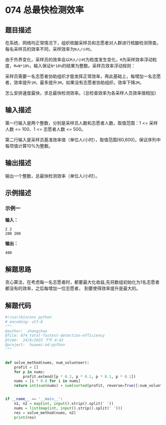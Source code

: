 # 074 总最快检测效率

## 题目描述

在系统、网络均正常情况下，组织核酸采样员和志愿者对人群进行核酸检测筛查。每名采样员的效率不同，采样效率为`N人/小时`。

由于外界变化，采样员的效率会以`M人/小时`为粒度发生变化，`M`为采样效率浮动粒度，`M=N*10%`，输入保证`N*10%`的结果为整数。采样员效率浮动规则：

采样员需要一名志愿者协助组织才能发挥正常效率，再此基础上，每增加一名志愿者，效率提升`1M`，最多提升`3M`，如果没有志愿者协助组织，效率下降`2M`。

怎么安排速度最快，求总最快检测效率。（总检查效率为各采样人员效率值相加）

## 输入描述

第一行输入是两个整数，分别是采样员人数和志愿者人数，取值范围：1 <= 采样人数 <= 100、1 <= 志愿者人数 <= 500。

第二行输入是采样员基准效率值（单位人/小时），取值范围[60,600]，保证序列中每项值计算10%为整数。

## 输出描述

输出一个整数，总最快检测效率（单位人/小时）。

## 示例描述

### 示例一

**输入：**
```text
2 2
200 200
```

**输出：**
```text
400
```

## 解题思路

贪心算法，在考虑每一名志愿者时，都要最大化收益,先将数组初始化为1名志愿者都没有的效率，之后每增加一位志愿者，
到要使得效率提升是最大的。

## 解题代码

```python
#!/usr/bin/env python
# encoding: utf-8
"""
@author:  zhangchao
@file: 074_total-fastest-detection-efficiency
@time:  24/8/2023 下午 4:42
@project:  huawei-od-python 
"""


def solve_method(nums, num_volunteer):
    profit = []
    for p in nums:
        profit.extend([p * 0.2, p * 0.1, p * 0.1, p * 0.1])
    nums = [i * 0.8 for i in nums]
    return int(sum(nums) + sum(sorted(profit, reverse=True)[:num_volunteer]))


if __name__ == '__main__':
    n1, n2 = map(int, input().strip().split(' '))
    nums = list(map(int, input().strip().split(' ')))
    res = solve_method(nums, n2)
    print(res)


```

